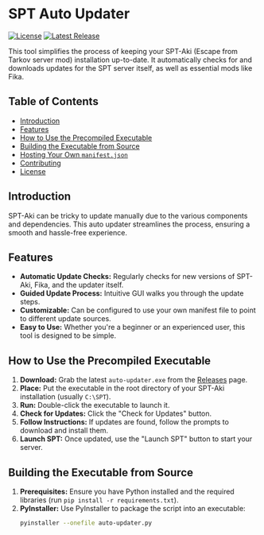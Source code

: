 # SPT Auto Updater

[![License](https://img.shields.io/github/license/Hounderd/SPT-Auto-Updater)](LICENSE)
[![Latest Release](https://img.shields.io/github/v/release/Hounderd/SPT-Auto-Updater)](https://github.com/YOUR_GITHUB_USERNAME/SPT-Auto-Updater/releases)

This tool simplifies the process of keeping your SPT-Aki (Escape from Tarkov server mod) installation up-to-date. It automatically checks for and downloads updates for the SPT server itself, as well as essential mods like Fika.

## Table of Contents

- [Introduction](#introduction)
- [Features](#features)
- [How to Use the Precompiled Executable](#how-to-use-the-precompiled-executable)
- [Building the Executable from Source](#building-the-executable-from-source)
- [Hosting Your Own `manifest.json`](#hosting-your-own-manifestjson)
- [Contributing](#contributing)
- [License](#license)

## Introduction

SPT-Aki can be tricky to update manually due to the various components and dependencies. This auto updater streamlines the process, ensuring a smooth and hassle-free experience.

## Features

- **Automatic Update Checks:**  Regularly checks for new versions of SPT-Aki, Fika, and the updater itself.
- **Guided Update Process:**  Intuitive GUI walks you through the update steps.
- **Customizable:**  Can be configured to use your own manifest file to point to different update sources.
- **Easy to Use:**  Whether you're a beginner or an experienced user, this tool is designed to be simple.

## How to Use the Precompiled Executable

1. **Download:**  Grab the latest `auto-updater.exe` from the [Releases](https://github.com/YOUR_GITHUB_USERNAME/SPT-Auto-Updater/releases) page.
2. **Place:**  Put the executable in the root directory of your SPT-Aki installation (usually `C:\SPT`).
3. **Run:**  Double-click the executable to launch it.
4. **Check for Updates:**  Click the "Check for Updates" button.
5. **Follow Instructions:** If updates are found, follow the prompts to download and install them.
6. **Launch SPT:** Once updated, use the "Launch SPT" button to start your server.

## Building the Executable from Source

1. **Prerequisites:** Ensure you have Python installed and the required libraries (run `pip install -r requirements.txt`).
2. **PyInstaller:**  Use PyInstaller to package the script into an executable:
   ```bash
   pyinstaller --onefile auto-updater.py
